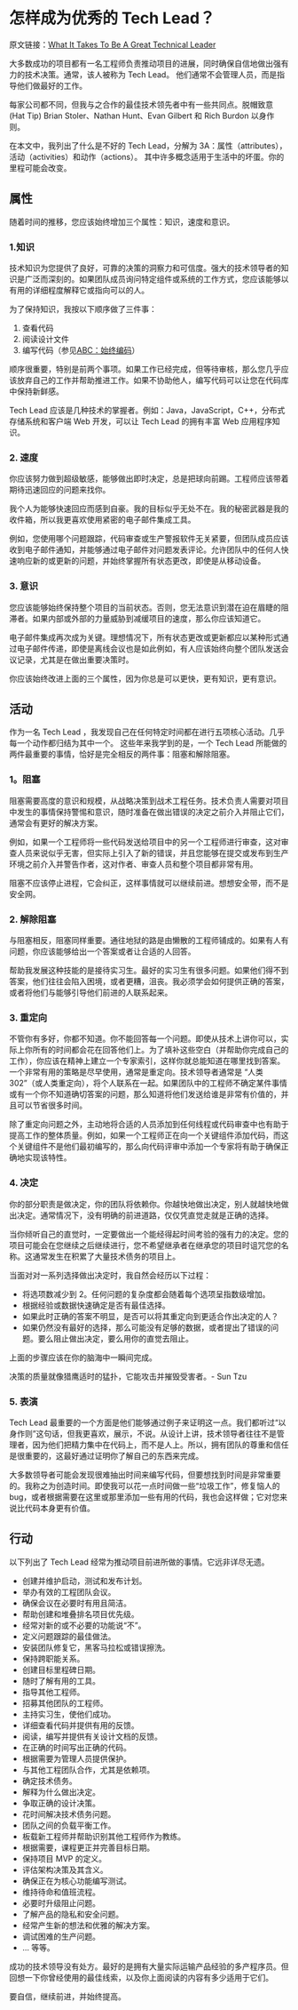 # 怎样成为优秀的 Tech Lead？

原文链接：[What It Takes To Be A Great Technical Leader](https://www.businessinsider.com/how-to-be-a-great-technical-leader-2013-6)

大多数成功的项目都有一名工程师负责推动项目的进展，同时确保自信地做出强有力的技术决策。通常，该人被称为 Tech Lead。
他们通常不会管理人员，而是指导他们做最好的工作。

每家公司都不同，但我与之合作的最佳技术领先者中有一些共同点。脱帽致意
(Hat Tip) Brian Stoler、Nathan Hunt、Evan Gilbert 和 Rich Burdon 以身作则。

在本文中，我列出了什么是不好的 Tech Lead，分解为 3A：属性（attributes），活动（activities）和动作（actions）。 其中许多概念适用于生活中的坏蛋。你的里程可能会改变。

## 属性

随着时间的推移，您应该始终增加三个属性：知识，速度和意识。

### 1.知识

技术知识为您提供了良好，可靠的决策的洞察力和可信度。强大的技术领导者的知识是广泛而深刻的。如果团队成员询问特定组件或系统的工作方式，您应该能够以有用的详细程度解释它或指向可以的人。

为了保持知识，我按以下顺序做了三件事：

 1. 查看代码
 2. 阅读设计文件
 3. 编写代码（参见[ABC：始终编码](https://medium.com/always-be-coding/abc-always-be-coding-d5f8051afce2)）

顺序很重要，特别是前两个事项。如果工作已经完成，但等待审核，那么您几乎应该放弃自己的工作并帮助推进工作。如果不协助他人，编写代码可以让您在代码库中保持新鲜感。

Tech Lead 应该是几种技术的掌握者。例如：Java，JavaScript，C++，分布式存储系统和客户端 Web 开发，可以让 Tech Lead 的拥有丰富 Web 应用程序知识。

### 2. 速度

你应该努力做到超级敏感，能够做出即时决定，总是把球向前踢。工程师应该带着期待迅速回应的问题来找你。

我个人为能够快速回应而感到自豪。我的目标似乎无处不在。我的秘密武器是我的收件箱，所以我更喜欢使用紧密的电子邮件集成工具。

例如，您使用哪个问题跟踪，代码审查或生产警报软件无关紧要，但团队成员应该收到电子邮件通知，并能够通过电子邮件对问题发表评论。允许团队中的任何人快速响应新的或更新的问题，并始终掌握所有状态更改，即使是从移动设备。

### 3. 意识

您应该能够始终保持整个项目的当前状态。否则，您无法意识到潜在迫在眉睫的阻滞者。如果内部或外部的力量威胁到减缓项目的速度，那么你应该知道它。

电子邮件集成再次成为关键。理想情况下，所有状态更改或更新都应以某种形式通过电子邮件传递，即使是离线会议也是如此例如，有人应该始终向整个团队发送会议记录，尤其是在做出重要决策时。

你应该始终改进上面的三个属性，因为你总是可以更快，更有知识，更有意识。

## 活动

作为一名 Tech Lead ，我发现自己在任何特定时间都在进行五项核心活动。几乎每一个动作都归结为其中一个。
这些年来我学到的是，一个  Tech Lead 所能做的两件最重要的事情，恰好是完全相反的两件事：阻塞和解除阻塞。

### 1。阻塞

阻塞需要高度的意识和规模，从战略决策到战术工程任务。技术负责人需要对项目中发生的事情保持警惕和意识，随时准备在做出错误的决定之前介入并阻止它们，通常会有更好的解决方案。

例如，如果一个工程师将一些代码发送给项目中的另一个工程师进行审查，这对审查人员来说似乎无害，但实际上引入了新的错误，并且您能够在提交或发布到生产环境之前介入并警告作者，这对作者、审查人员和整个项目都非常有用。

阻塞不应该停止进程，它会纠正，这样事情就可以继续前进。想想安全带，而不是安全网。

### 2. 解除阻塞

与阻塞相反，阻塞同样重要。通往地狱的路是由懒散的工程师铺成的。如果有人有问题，你应该能够给出一个答案或者让合适的人回答。

帮助我发展这种技能的是接待实习生。最好的实习生有很多问题。如果他们得不到答案，他们往往会陷入困境，或者更糟，沮丧。我必须学会如何提供正确的答案，或者将他们与能够引导他们前进的人联系起来。

### 3. 重定向

不管你有多好，你都不知道。你不能回答每一个问题。即使从技术上讲你可以，实际上你所有的时间都会花在回答他们上。为了填补这些空白（并帮助你完成自己的工作），你应该在精神上建立一个专家索引，这样你就总能知道在哪里找到答案。一个非常有用的策略是尽早使用，通常是重定向。技术领导者通常是 “人类302”（或人类重定向），将个人联系在一起。如果团队中的工程师不确定某件事情或有一个你不知道确切答案的问题，那么知道将他们发送给谁是非常有价值的，并且可以节省很多时间。

除了重定向问题之外，主动地将合适的人员添加到任何线程或代码审查中也有助于提高工作的整体质量。例如，如果一个工程师正在向一个关键组件添加代码，而这个关键组件不是他们最初编写的，那么向代码评审中添加一个专家将有助于确保正确地实现该特性。

### 4. 决定

你的部分职责是做决定，你的团队将依赖你。你越快地做出决定，别人就越快地做出决定。通常情况下，没有明确的前进道路，仅仅凭直觉走就是正确的选择。

当你倾听自己的直觉时，一定要做出一个能经得起时间考验的强有力的决定。您的项目可能会在您继续之后继续进行，您不希望继承者在继承您的项目时诅咒您的名称。这通常发生在积累了大量技术债务的项目上。

当面对对一系列选择做出决定时，我自然会经历以下过程：

 - 将选项数减少到 2。任何问题的复杂度都会随着每个选项呈指数级增加。
 - 根据经验或数据快速确定是否有最佳选择。
 - 如果此时正确的答案不明显，是否可以将其重定向到更适合作出决定的人？
 - 如果仍然没有最好的选择，那么可能没有足够的数据，或者提出了错误的问题。要么阻止做出决定，要么用你的直觉去阻止。

上面的步骤应该在你的脑海中一瞬间完成。

决策的质量就像猎鹰适时的猛扑，它能攻击并摧毁受害者。- Sun Tzu

### 5. 表演

Tech Lead 最重要的一个方面是他们能够通过例子来证明这一点。我们都听过“以身作则”这句话，但我更喜欢，展示，不说。从设计上讲，技术领导者往往不是管理者，因为他们把精力集中在代码上，而不是人上。所以，拥有团队的尊重和信任是很重要的，这最好通过证明你了解自己的东西来完成。

大多数领导者可能会发现很难抽出时间来编写代码，但要想找到时间是非常重要的。我称之为创造时间。即使我可以花一点时间做一些“垃圾工作”，修复恼人的 bug，或者根据需要在这里或那里添加一些有用的代码，我也会这样做；它对您来说比代码本身更有价值。

## 行动

以下列出了 Tech Lead 经常为推动项目前进所做的事情。它远非详尽无遗。

 - 创建并维护启动，测试和发布计划。
 - 举办有效的工程团队会议。
 - 确保会议在必要时有用且简洁。
 - 帮助创建和堆叠排名项目优先级。
 - 经常对新的或不必要的功能说“不”。
 - 定义问题跟踪的最佳做法。
 - 安装团队修复它，黑客马拉松或错误擦洗。
 - 保持跨职能关系。
 - 创建目标里程碑日期。
 - 随时了解有用的工具。
 - 指导其他工程师。
 - 招募其他团队的工程师。
 - 主持实习生，使他们成功。
 - 详细查看代码并提供有用的反馈。
 - 阅读，编写并提供有关设计文档的反馈。
 - 在正确的时间写出正确的代码。
 - 根据需要为管理人员提供保护。
 - 与其他工程团队合作，尤其是依赖项。
 - 确定技术债务。
 - 解释为什么做出决定。
 - 争取正确的设计决策。
 - 花时间解决技术债务问题。
 - 团队之间的负载平衡工作。
 - 板载新工程师并帮助识别其他工程师作为教练。
 - 根据需要，课程更正并完善目标日期。
 - 保持项目 MVP 的定义。
 - 评估架构决策及其含义。
 - 确保正在为核心功能编写测试。
 - 维持待命和值班流程。
 - 必要时升级阻止问题。
 - 了解产品的隐私和安全问题。
 - 经常产生新的想法和优雅的解决方案。
 - 调试困难的生产问题。
 - … 等等。

成功的技术领导没有处方。最好的是拥有大量实际运输产品经验的多产程序员。但回想一下你曾经使用的最佳线索，以及你上面阅读的内容有多少适用于它们。

要自信，继续前进，并始终提高。


